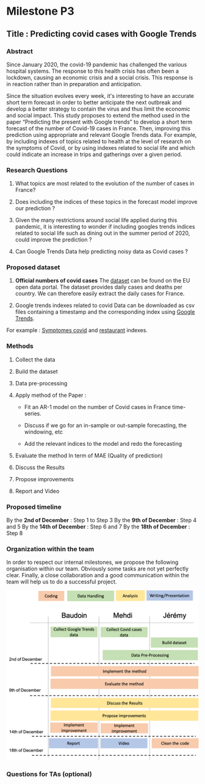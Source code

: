 # Milestone P3


## Title : Predicting covid cases with Google Trends

### Abstract
Since January 2020, the covid-19 pandemic has challenged the various hospital systems. The response to this health crisis has often been a lockdown, causing an economic crisis and a social crisis. This response is in reaction rather than in preparation and anticipation.

Since the situation evolves every week, it's interesting to have an accurate short term forecast in order to better anticipate the next outbreak and develop a better strategy to contain the virus and thus limit the economic and social impact. This study proposes to extend the method used in the paper “Predicting the present with Google trends” to develop a short term forecast of the number of Covid-19 cases in France. Then, improving this prediction using appropriate and relevant Google Trends data. For example, by including indexes of topics related to health at the level of research on the symptoms of Covid, or by using indexes related to social life and which could indicate an increase in trips and gatherings over a given period.

### Research Questions

1.  What topics are most related to the evolution of the number of cases in France?
    
2.  Does including the indices of these topics in the forecast model improve our prediction ?
    
3.  Given the many restrictions around social life applied during this pandemic, it is interesting to wonder if including googles trends indices related to social life such as dining out in the summer period of 2020, could improve the prediction ?
    
4.  Can Google Trends Data help predicting noisy data as Covid cases ?
    

### Proposed dataset
 
1. **Official numbers of covid cases**
The [dataset](https://opendata.ecdc.europa.eu/covid19/casedistribution/csv) can be found on the EU open data portal. The dataset provides daily cases and deaths per country. We can therefore easily extract the daily cases for France.

2. Google trends indexes related to covid
Data can be downloaded as csv files containing a timestamp and the corresponding index using [Google Trends](https://trends.google.com/trends/?geo=US).

For example : [Symptomes covid](https://trends.google.fr/trends/explore?q=symptomes%20covid&geo=FR) and [restaurant](https://trends.google.fr/trends/explore?geo=FR&q=Top%2010%20restaurant) indexes.


### Methods
    

1.  Collect the data
    
2.  Build the dataset
    
3.  Data pre-processing
    
4.  Apply method of the Paper :
    

	- Fit an AR-1 model on the number of Covid cases in France time-series.

	-	Discuss if we go for an in-sample or out-sample forecasting, the windowing, etc

	-	Add the relevant indices to the model and redo the forecasting

5.  Evaluate the method
In term of MAE (Quality of prediction)

6. Discuss the Results
    
7.  Propose improvements

8. Report and Video
    
### Proposed timeline
By the **2nd of December** : Step 1 to Step 3
By the **9th of December** : Step 4 and 5
By the **14th of December** : Step 6 and 7
By the **18th of December** : Step 8
    
### Organization within the team

In order to respect our internal milestones, we propose the following organisation within our team. Obviously some tasks are not yet perfectly clear. Finally, a close collaboration and a good communication within the team will help us to do a successful project.

![Organisation within the team](https://github.com/epfl-ada/ada-2020-project-milestone-p3-data-y-nada-mas-1/blob/main/orga.png)

### Questions for TAs (optional)
    

